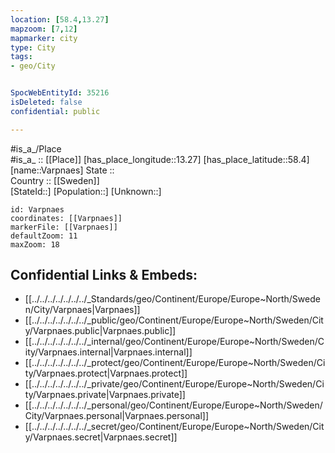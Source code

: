 ```yaml
---
location: [58.4,13.27] 
mapzoom: [7,12] 
mapmarker: city 
type: City
tags:
- geo/City


SpocWebEntityId: 35216
isDeleted: false
confidential: public

---
```

#is_a_/Place  
#is_a_ :: [[Place]] 
[has_place_longitude::13.27] 
[has_place_latitude::58.4] 
[name::Varpnaes] 
State ::  
Country :: [[Sweden]]  
[StateId::] 
[Population::] 
[Unknown::] 


```leaflet
id: Varpnaes
coordinates: [[Varpnaes]] 
markerFile: [[Varpnaes]] 
defaultZoom: 11 
maxZoom: 18
```


## Confidential Links & Embeds: 
- [[../../../../../../../_Standards/geo/Continent/Europe/Europe~North/Sweden/City/Varpnaes|Varpnaes]] 
- [[../../../../../../../_public/geo/Continent/Europe/Europe~North/Sweden/City/Varpnaes.public|Varpnaes.public]] 
- [[../../../../../../../_internal/geo/Continent/Europe/Europe~North/Sweden/City/Varpnaes.internal|Varpnaes.internal]] 
- [[../../../../../../../_protect/geo/Continent/Europe/Europe~North/Sweden/City/Varpnaes.protect|Varpnaes.protect]] 
- [[../../../../../../../_private/geo/Continent/Europe/Europe~North/Sweden/City/Varpnaes.private|Varpnaes.private]] 
- [[../../../../../../../_personal/geo/Continent/Europe/Europe~North/Sweden/City/Varpnaes.personal|Varpnaes.personal]] 
- [[../../../../../../../_secret/geo/Continent/Europe/Europe~North/Sweden/City/Varpnaes.secret|Varpnaes.secret]] 

